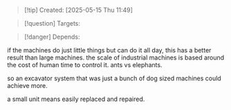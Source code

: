 
>[!tip] Created: [2025-05-15 Thu 11:49]

>[!question] Targets: 

>[!danger] Depends: 

if the machines do just little things but can do it all day, this has a better result than large machines.
the scale of industrial machines is based around the cost of human time to control it.
ants vs elephants.

so an excavator system that was just a bunch of dog sized machines could achieve more.

a small unit means easily replaced and repaired.